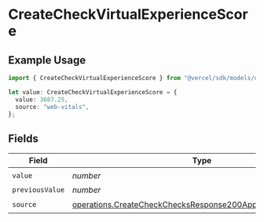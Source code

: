 # CreateCheckVirtualExperienceScore

## Example Usage

```typescript
import { CreateCheckVirtualExperienceScore } from "@vercel/sdk/models/operations/createcheck.js";

let value: CreateCheckVirtualExperienceScore = {
  value: 3687.25,
  source: "web-vitals",
};
```

## Fields

| Field                                                                                                                                        | Type                                                                                                                                         | Required                                                                                                                                     | Description                                                                                                                                  |
| -------------------------------------------------------------------------------------------------------------------------------------------- | -------------------------------------------------------------------------------------------------------------------------------------------- | -------------------------------------------------------------------------------------------------------------------------------------------- | -------------------------------------------------------------------------------------------------------------------------------------------- |
| `value`                                                                                                                                      | *number*                                                                                                                                     | :heavy_check_mark:                                                                                                                           | N/A                                                                                                                                          |
| `previousValue`                                                                                                                              | *number*                                                                                                                                     | :heavy_minus_sign:                                                                                                                           | N/A                                                                                                                                          |
| `source`                                                                                                                                     | [operations.CreateCheckChecksResponse200ApplicationJSONSource](../../models/operations/createcheckchecksresponse200applicationjsonsource.md) | :heavy_check_mark:                                                                                                                           | N/A                                                                                                                                          |